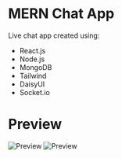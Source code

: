﻿# MERN Chat App

Live chat app created using:
- React.js
- Node.js
- MongoDB
- Tailwind
- DaisyUI
- Socket.io

# Preview
![Preview](https://ibb.co/MhJqdSV)
![Preview](https://ibb.co/QFr46HW)
